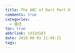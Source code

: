 ```yaml
---
title: The ABC of Dart Part 6
comments: true
categories:
  - 骚灵
toc: true
abbrlink: cd32d183
date: 2018-08-03 11:49:21
tags:
---
```

